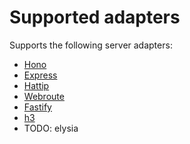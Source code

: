 # Supported adapters

Supports the following server adapters:
- [Hono](https://github.com/magne4000/universal-middleware/tree/main/packages/adapter-hono)
- [Express](https://github.com/magne4000/universal-middleware/tree/main/packages/adapter-express)
- [Hattip](https://github.com/magne4000/universal-middleware/tree/main/packages/adapter-hattip)
- [Webroute](https://github.com/magne4000/universal-middleware/tree/main/packages/adapter-webroute)
- [Fastify](https://github.com/magne4000/universal-middleware/tree/main/packages/adapter-fastify)
- [h3](https://github.com/magne4000/universal-middleware/tree/main/packages/adapter-h3)
- TODO: elysia
